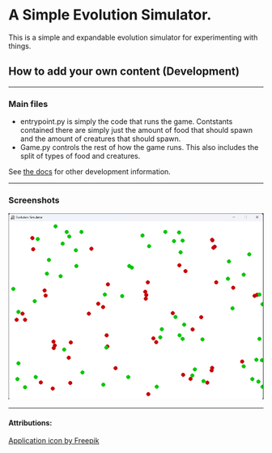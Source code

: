 # A Simple Evolution Simulator.

This is a simple and expandable evolution simulator for experimenting with things.

## How to add your own content (Development)

---
### Main files

* entrypoint.py is simply the code that runs the game. Contstants contained there are simply just the amount of food that should spawn and the amount of creatures that should spawn.
* Game.py controls the rest of how the game runs. This also includes the split of types of food and creatures.

See [the docs](DOCS.md) for other development information.

---
### Screenshots
![A demo of the evolution simulator.](image/evolution_simulator.png "A demo of the evolution simulator.")


---
#### Attributions:
[Application icon by Freepik](https://www.freepik.com/icon/evolution_5930602)

